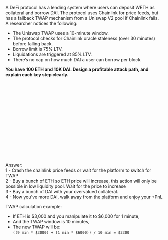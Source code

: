 A DeFi protocol has a lending system where users can deposit WETH as collateral and borrow DAI. The protocol uses Chainlink for price feeds, but has a fallback TWAP mechanism from a Uniswap V2 pool if Chainlink fails. A researcher notices the following:

- The Uniswap TWAP uses a 10-minute window.
- The protocol checks for Chainlink oracle staleness (over 30 minutes) before falling back.
- Borrow limit is 75% LTV.
- Liquidations are triggered at 85% LTV.
- There’s no cap on how much DAI a user can borrow per block.

**You have 100 ETH and 10K DAI. Design a profitable attack path, and explain each key step clearly.**



<br><br><br><br><br><br><br><br><br><br><br><br><br><br><br>
Answer:<br>
1 -  Crash the chainlink price feeds or wait for the platform to switch for TWAP<br>
2 - Buy a bunch of ETH so ETH price will increase, this action will only be possible in low liquidity pool. Wait for the price to increase<br>
3 - Buy a bunch of DAI with your overvalued collateral. <br>
4 - Now you've more DAI, walk away from the platform and enjoy your +PnL<br>


TWAP calculation example:<br>
- If ETH is $3,000 and you manipulate it to $6,000 for 1 minute,<br>
- And the TWAP window is 10 minutes,<br>
- The new TWAP will be:  <br>
    `((9 min * $3000) + (1 min * $6000)) / 10 min = $3300`<br>
